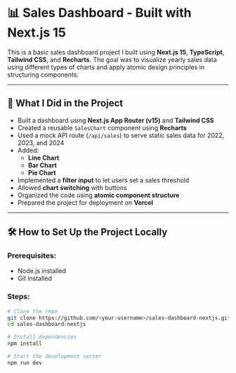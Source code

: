 # 📊 Sales Dashboard - Built with Next.js 15

This is a basic sales dashboard project I built using **Next.js 15**, **TypeScript**, **Tailwind CSS**, and **Recharts**. The goal was to visualize yearly sales data using different types of charts and apply atomic design principles in structuring components.

---

## 📌 What I Did in the Project

- Built a dashboard using **Next.js App Router (v15)** and **Tailwind CSS**
- Created a reusable `SalesChart` component using **Recharts**
- Used a mock API route (`/api/sales`) to serve static sales data for 2022, 2023, and 2024
- Added:
  - **Line Chart**
  - **Bar Chart**
  - **Pie Chart**
- Implemented a **filter input** to let users set a sales threshold
- Allowed **chart switching** with buttons
- Organized the code using **atomic component structure**
- Prepared the project for deployment on **Vercel**

---

## 🛠️ How to Set Up the Project Locally

### Prerequisites:
- Node.js installed
- Git installed

### Steps:

```bash
# Clone the repo
git clone https://github.com/<your-username>/sales-dashboard-nextjs.git
cd sales-dashboard-nextjs

# Install dependencies
npm install

# Start the development server
npm run dev
